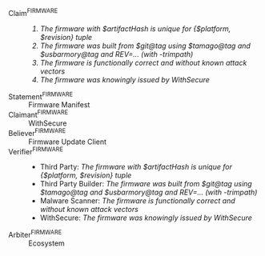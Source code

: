 <dl>
<dt>Claim<sup>FIRMWARE</sup></dt>
<dd><i><ol><li>The firmware with $artifactHash is unique for {$platform, $revision} tuple</li><li>The firmware was built from $git@tag using $tamago@tag and $usbarmory@tag and REV=... (with -trimpath)</li><li>The firmware is functionally correct and without known attack vectors</li><li>The firmware was knowingly issued by WithSecure</li></ol></i></dd>
<dt>Statement<sup>FIRMWARE</sup></dt>
<dd>Firmware Manifest</dd>
<dt>Claimant<sup>FIRMWARE</sup></dt>
<dd>WithSecure</dd>
<dt>Believer<sup>FIRMWARE</sup></dt>
<dd>Firmware Update Client</dd>
<dt>Verifier<sup>FIRMWARE</sup></dt>
<dd><ul><li>Third Party: <i>The firmware with $artifactHash is unique for {$platform, $revision} tuple</i></li><li>Third Party Builder: <i>The firmware was built from $git@tag using $tamago@tag and $usbarmory@tag and REV=... (with -trimpath)</i></li><li>Malware Scanner: <i>The firmware is functionally correct and without known attack vectors</i></li><li>WithSecure: <i>The firmware was knowingly issued by WithSecure</i></li></ul></dd>
<dt>Arbiter<sup>FIRMWARE</sup></dt>
<dd>Ecosystem</dd>
</dl>